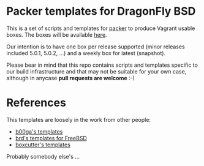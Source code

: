 # Packer templates for DragonFly BSD

This is a set of scripts and templates for [packer](https://www.packer.io/) to produce Vagrant usable boxes. The boxes will be available [here](https://app.vagrantup.com/dragonflybsd).

Our intention is to have one box per release supported (minor releases included 5.0.1, 5.0.2, ...) and a weekly box for latest (snapshot).

Please bear in mind that this repo contains scripts and templates specific to our build infrastructure and that may not be suitable for your own case, although in anycase **pull requests are welcome** :-)

# References

This templates are loosely in the work from other people:

- [b00ga's templates](https://github.com/b00ga/packer-templates)
- [brd's templates for FreeBSD](https://github.com/brd/packer-freebsd)
- [boxcutter's templates](https://github.com/boxcutter/bsd)


Probably somebody else's ...
